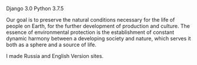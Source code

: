 Django 3.0 Python 3.7.5

Our goal is to preserve the natural conditions necessary for the life of people on Earth, for the further development of production and culture. 
The essence of environmental protection is the establishment of constant dynamic harmony between a developing society and nature, 
which serves it both as a sphere and a source of life.

I made Russia and English Version sites.
